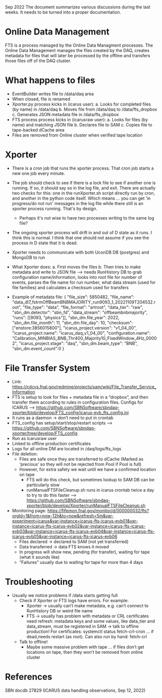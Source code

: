 Sep 2022
The document summarizes various discussions during the last weeks. It needs to be turned into a proper documentation.

# Online Data Management
FTS is a process managed by the Online Data Managment processes. The Online Data Management manages the files created by the DAQ, creates metadata for files that will later be processed by the offline and transfers those files off of the DAQ cluster.

# What happens to files
- EventBuilder writes file to /data/daq area
- When closed, file is renamed
- Xporter.py process kicks in (icarus user): 
  a. Looks for completed files (by name) in /data/daq
  b. Moves file from /data/daq to /data/fts_dropbox
  c. Generates JSON metadata file in /data/fts_dropbox
- FTS process process kicks in (icarusraw user):
  a. Looks for files (by name) and matching JSON file
  b. Declares file to SAM
  c. Copies file to tape-backed dCache area
- Files are removed from Online cluster when verified tape location

# Xporter

- There is a cron job that runs the xporter process. That cron job starts a new one job every minute.
- The job should check to see if there is a lock file to see if another one is running. If so, it should say so in the log file, and exit. There are actually two checks for this: one in the runXporter.sh script directly run by cron, and another in the python code itself. Which means ... you can get 'in progress/do not run' messages in the log file while there still is an xporter process running. That's by design.
  - Perhaps it's not wise to have two processes writing to the same log file?
- The ongoing xporter process will drift in and out of D state as it runs. I think this is normal. I think that one should not assume if you see the process in D state that it is dead.
- Xporter needs to communicate with both UconDB DB (postgres) and MongoDB to run
- What Xporter does:
  a. First moves the files
  b. Then tries to make metadata and write to JSON file --> needs RunHistory DB to grab configuration name/information, looks into root file for number of events, parses   the file name for run number, what data stream (used for file families) and calculates a checksum used for transfers
  
- Example of metadata file:
  {
  "file_size": 5850482,
  "file_name": "data_dl7_fstrmOffBeamBNBMAJORITY_run9093_1_20221109T204532.root",
  "file_type": "data", "file_format": "artroot",
  "data_tier": "raw",
  "sbn_dm.detector": "sbn_fd",
  "data_stream": "offbeambnbmajority",
  "runs": [[9093, "physics"]],
  "sbn_dm.file_year": 2022, "sbn_dm.file_month": 11, "sbn_dm.file_day": 10, "checksum":
  ["enstore:3856015800"],
  "icarus_project.version": "v1_04_00",
  "icarus_project.name": "icarus_daq_v1_04_00",
  "configuration.name":
  "Calibration_MINBIAS_BNB_Thr400_Majority10_FixedWindow_4Hz_00002",
  "icarus_project.stage": "daq", "sbn_dm.beam_type": "BNB", "sbn_dm.event_count":0
  }
  
# File Transfer System

- Link: https://cdcvs.fnal.gov/redmine/projects/sam/wiki/File_Transfer_Service_Information
- FTS is setup to look for files + metadata file in a “dropbox”, and then transfer them according to rules in configuration files. Configs for ICARUS --> https://github.com/SBNSoftware/sbndaq-xporter/blob/develop/FTS_config/icarus-evb_fts_config.ini
- It runs as a daemon → don’t need to put in crontab
- FTS_config has setup/start/stop/restart scripts --> https://github.com/SBNSoftware/sbndaq-xporter/tree/develop/FTS_config
- Run as icarusraw user
- Linked to offline production certificates
- Logs for all online DM are located in /daq/logs/fts_logs
- File deletion:
  - Files are safe once they are transferred to dCache (Marked as ‘precious’ so they will not be rejected from Pool if Pool is full)
  - However, for extra safety we wait until we have a confirmed location on tape
    - FTS will do this check, but sometimes lookup to SAM DB can be particularly slow
    - runManualFTSFileCleanup.sh runs in icarus crontab twice a day to try to do this faster --> https://github.com/SBNSoftware/sbndaq-xporter/blob/develop/Xporter/runManualFTSFileCleanup.sh
 - Monitoring page:
   https://fifemon.fnal.gov/monitor/d/000000032/fts?orgId=1&from=now-12h&to=now&refresh=5m&var-experiment=icarus&var-instance=icarus-fts-icarus-evb01&var-instance=icarus-fts-icarus-evb02&var-instance=icarus-fts-icarus-evb03&var-instance=icarus-fts-icarus-evb04&var-instance=icarus-fts-icarus-evb05&var-instance=icarus-fts-icarus-evb06
   - Files declared → declared to SAM (not yet transferred)
   - Data transferred → data FTS knows it moved
   - In progress will show new, pending (for transfer), waiting for tape (what it sounds like)
   - “Failures” usually due to waiting for tape for more than 4 days
   
# Troubleshooting

- Usually we notice problems if /data starts getting full
  - Check if Xporter or FTS logs have errors. For example:
    -  Xporter → usually can’t make metadata, e.g. can’t connect to RunHistory DB or weird file name
    -  FTS → usually has problem with metadata or CRL certificates need refresh: metadata keys and some values, like data_tier and data_stream, must be registered in SAM → talk to offline production! For certificates: systemctl status fetch-crl-cron ... if dead,needs restart (as root). Can also run by hand: fetch-crl
   -  Talk to offline!
      -  Maybe some massive problem with tape ... if files don’t get locations on tape, then they won’t be removed from online cluster

# References
SBN docdb 27829 (ICARUS data handling observations, Sep 12, 2022)
